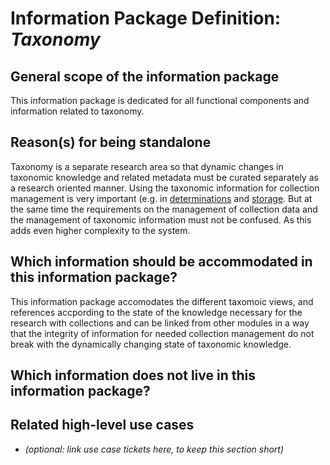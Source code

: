 Information Package Definition: _Taxonomy_
=======================

## General scope of the information package
This information package is dedicated for all functional components and information related to taxonomy. 

## Reason(s) for being standalone
Taxonomy is a separate research area so that dynamic changes in taxonomic knowledge and related metadata must be curated separately as a research oriented manner.
Using the taxonomic information for collection management is very important (e.g. in [determinations](/component_descriptions/determinations.md) and [storage](component_descriptions/storage.md). But at the same time the requirements on the management of collection data and the management of taxonomic information must not be confused. As this adds even higher complexity to the system.

## Which information should be accommodated in this information package?
This information package accomodates the different taxomoic views, and references accpording to the state of the knowledge necessary for the research with collections and can be linked from other modules in a way that the integrity of information for needed collection management do not break with the dynamically changing state of taxonomic knowledge.


## Which information does __not__ live in this information package?


## Related high-level use cases
* _(optional: link use case tickets here, to keep this section short)_
